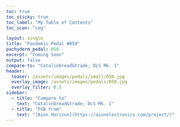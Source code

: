 ```yaml
---
toc: true
toc_sticky: true
toc_label: "My Table of Contents"
toc_icon: "cog"

layout: single
title: "Pandemic Pedal #050"
pachyderm_pedal: 050
excerpt: "Coming Soon"
output: false
compare-to: "Catalinbread&trade; DLS Mk. I"
header:
  teaser: /assets/images/pedals/small/050.jpg
  overlay_image: /assets/images/pedals/050.jpg
  overlay_filter: 0.5
sidebar:
  - title: "Compare to"
    text: "Catalinbread&trade; DLS Mk. I"
  - title: "PCB from"
    text: "[Aion Horizon](https://aionelectronics.com/project/)"
---
```

